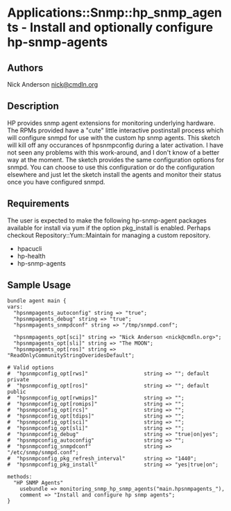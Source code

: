 # Applications::Snmp::hp_snmp_agents - Install and optionally configure hp-snmp-agents

## Authors
Nick Anderson <nick@cmdln.org>

## Description
HP provides snmp agent extensions for monitoring underlying hardware.  The RPMs
provided have a "cute" little interactive postinstall process which will
configure snmpd for use with the custom hp snmp agents. This sketch will kill
off any occurances of hpsnmpconfig during a later activation. I have not seen
any problems with this work-around, and I don't know of a better way at the
moment.  The sketch provides the same configuration options for snmpd. You can
choose to use this configuration or do the configuration elsewhere and just let
the sketch install the agents and monitor their status once you have configured
snmpd.

## Requirements
The user is expected to make the following hp-snmp-agent packages available for
install via yum if the option pkg_install is enabled. Perhaps checkout
Repository::Yum::Maintain for managing a custom repository.

* hpacucli
* hp-health
* hp-snmp-agents

## Sample Usage

    bundle agent main {
    vars:
      "hpsnmpagents_autoconfig" string => "true";   
      "hpsnmpagents_debug" string => "true";   
      "hpsnmpagents_snmpdconf" string => "/tmp/snmpd.conf";   

      "hpsnmpagents_opt[sci]" string => "Nick Anderson <nick@cmdln.org>";
      "hpsnmpagents_opt[sli]" string => "The MOON";
      "hpsnmpagents_opt[ros]" string => "ReadOnlyCommunityStringOveridesDefault";

    # Valid options
    #  "hpsnmpconfig_opt[rws]"                  string => ""; default private
    #  "hpsnmpconfig_opt[ros]"                  string => ""; default public
    #  "hpsnmpconfig_opt[rwmips]"               string => "";
    #  "hpsnmpconfig_opt[romips]"               string => "";
    #  "hpsnmpconfig_opt[rcs]"                  string => "";
    #  "hpsnmpconfig_opt[tdips]"                string => "";
    #  "hpsnmpconfig_opt[sci]"                  string => "";
    #  "hpsnmpconfig_opt[sli]"                  string => "";
    #  "hpsnmpconfig_debug"                     string => "true|on|yes";
    #  "hpsnmpconfig_autoconfig"                string => "";
    #  "hpsnmpconfig_snmpdconf"                 string => "/etc/snmp/snmpd.conf";
    #  "hpsnmpconfig_pkg_refresh_interval"      string => "1440";
    #  "hpsnmpconfig_pkg_install"               string => "yes|true|on";

    methods:
      "HP SNMP Agents"
        usebundle => monitoring_snmp_hp_snmp_agents("main.hpsnmpagents_"),
        comment => "Install and configure hp snmp agents";
    }

